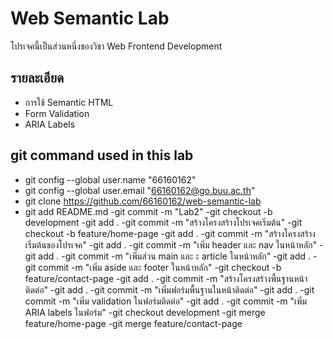 # Web Semantic Lab
โปรเจคนี้เป็นส่วนหนึ่งของวิชา Web Frontend Development

## รายละเอียด
- การใช้ Semantic HTML
- Form Validation
- ARIA Labels

## git command used in this lab
- git config --global user.name "66160162"
- git config --global user.email "66160162@go.buu.ac.th"
- git clone https://github.com/66160162/web-semantic-lab
- git add README.md
-git commit -m "Lab2"
-git checkout -b development
-git add .
-git commit -m "สร้างโครงสร้างโปรเจคเริ่มต้น"
-git checkout -b feature/home-page
-git add .
-git commit -m "สร้างโครงสร้างเริ่มต้นของโปรเจค"
-git add .
-git commit -m "เพิ่ม header และ nav ในหน้าหลัก"
-git add .
-git commit -m "เพิ่มส่วน main และ ะ article ในหน้าหลัก"
-git add .
-git commit -m "เพิ่ม aside และ footer ในหน้าหลัก"
-git checkout -b feature/contact-page
-git add .
-git commit -m "สร้างโครงสร้างพื้นฐานหน้าติดต่อ"
-git add .
-git commit -m "เพิ่มฟอร์มพื้นฐานในหน้าติดต่อ"
-git add .
-git commit -m "เพิ่ม validation ในฟอร์มติดต่อ"
-git add .
-git commit -m "เพิ่ม ARIA labels ในฟอร์ม"
-git checkout development
-git merge feature/home-page
-git merge feature/contact-page